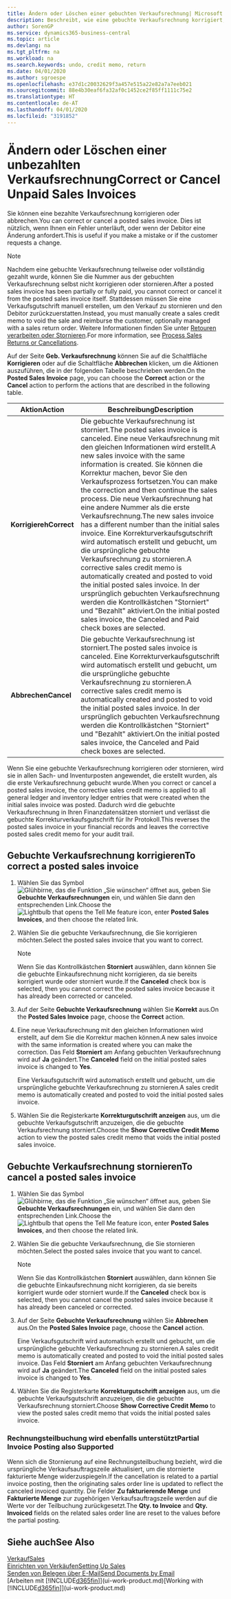 ```yaml
---
title: Ändern oder Löschen einer gebuchten Verkaufsrechnung| Microsoft Docs
description: Beschreibt, wie eine gebuchte Verkaufsrechnung korrigiert, rückgängig gemacht oder eine Gutschrift angewendet wird.
author: SorenGP
ms.service: dynamics365-business-central
ms.topic: article
ms.devlang: na
ms.tgt_pltfrm: na
ms.workload: na
ms.search.keywords: undo, credit memo, return
ms.date: 04/01/2020
ms.author: sgroespe
ms.openlocfilehash: e37d1c20032629f3a457e515a22e82a7a7eeb021
ms.sourcegitcommit: 88e4b30eaf6fa32af0c1452ce2f85ff1111c75e2
ms.translationtype: HT
ms.contentlocale: de-AT
ms.lasthandoff: 04/01/2020
ms.locfileid: "3191852"
---
```

# <a name="correct-or-cancel-unpaid-sales-invoices"></a><span data-ttu-id="38749-103">Ändern oder Löschen einer unbezahlten Verkaufsrechnung</span><span class="sxs-lookup"><span data-stu-id="38749-103">Correct or Cancel Unpaid Sales Invoices</span></span>
<span data-ttu-id="38749-104">Sie können eine bezahlte Verkaufsrechnung korrigieren oder abbrechen.</span><span class="sxs-lookup"><span data-stu-id="38749-104">You can correct or cancel a posted sales invoice.</span></span> <span data-ttu-id="38749-105">Dies ist nützlich, wenn Ihnen ein Fehler unterläuft, oder wenn der Debitor eine Änderung anfordert.</span><span class="sxs-lookup"><span data-stu-id="38749-105">This is useful if you make a mistake or if the customer requests a change.</span></span>

> [!NOTE]  
>   <span data-ttu-id="38749-106">Nachdem eine gebuchte Verkaufsrechnung teilweise oder vollständig gezahlt wurde, können Sie die Nummer aus der gebuchten Verkaufsrechnung selbst nicht korrigieren oder stornieren.</span><span class="sxs-lookup"><span data-stu-id="38749-106">After a posted sales invoice has been partially or fully paid, you cannot correct or cancel it from the posted sales invoice itself.</span></span> <span data-ttu-id="38749-107">Stattdessen müssen Sie eine Verkaufsgutschrift manuell erstellen, um den Verkauf zu stornieren und den Debitor zurückzuerstatten.</span><span class="sxs-lookup"><span data-stu-id="38749-107">Instead, you must manually create a sales credit memo to void the sale and reimburse the customer, optionally managed with a sales return order.</span></span> <span data-ttu-id="38749-108">Weitere Informationen finden Sie unter [Retouren verarbeiten oder Stornieren](sales-how-process-sales-returns-cancellations.md).</span><span class="sxs-lookup"><span data-stu-id="38749-108">For more information, see [Process Sales Returns or Cancellations](sales-how-process-sales-returns-cancellations.md).</span></span>

<span data-ttu-id="38749-109">Auf der Seite **Geb. Verkaufsrechnung** können Sie auf die Schaltfläche **Korrigieren** oder auf die Schaltfläche **Abbrechen** klicken, um die Aktionen auszuführen, die in der folgenden Tabelle beschrieben werden.</span><span class="sxs-lookup"><span data-stu-id="38749-109">On the **Posted Sales Invoice** page, you can choose the **Correct** action or the **Cancel** action to perform the actions that are described in the following table.</span></span>

| <span data-ttu-id="38749-110">Aktion</span><span class="sxs-lookup"><span data-stu-id="38749-110">Action</span></span> | <span data-ttu-id="38749-111">Beschreibung</span><span class="sxs-lookup"><span data-stu-id="38749-111">Description</span></span> |
| --- | --- |
| <span data-ttu-id="38749-112">**Korrigiereh**</span><span class="sxs-lookup"><span data-stu-id="38749-112">**Correct**</span></span> |<span data-ttu-id="38749-113">Die gebuchte Verkaufsrechnung ist storniert.</span><span class="sxs-lookup"><span data-stu-id="38749-113">The posted sales invoice is canceled.</span></span> <span data-ttu-id="38749-114">Eine neue Verkaufsrechnung mit den gleichen Informationen wird erstellt.</span><span class="sxs-lookup"><span data-stu-id="38749-114">A new sales invoice with the same information is created.</span></span> <span data-ttu-id="38749-115">Sie können die Korrektur machen, bevor Sie den Verkaufsprozess fortsetzen.</span><span class="sxs-lookup"><span data-stu-id="38749-115">You can make the correction and then continue the sales process.</span></span> <span data-ttu-id="38749-116">Die neue Verkaufsrechnung hat eine andere Nummer als die erste Verkaufsrechnung.</span><span class="sxs-lookup"><span data-stu-id="38749-116">The new sales invoice has a different number than the initial sales invoice.</span></span> <span data-ttu-id="38749-117">Eine Korrekturverkaufsgutschrift wird automatisch erstellt und gebucht, um die ursprüngliche gebuchte Verkaufsrechnung zu stornieren.</span><span class="sxs-lookup"><span data-stu-id="38749-117">A corrective sales credit memo is automatically created and posted to void the initial posted sales invoice.</span></span> <span data-ttu-id="38749-118">In der ursprünglich gebuchten Verkaufsrechnung werden die Kontrollkästchen "Storniert" und "Bezahlt" aktiviert.</span><span class="sxs-lookup"><span data-stu-id="38749-118">On the initial posted sales invoice, the Canceled and Paid check boxes are selected.</span></span> |
| <span data-ttu-id="38749-119">**Abbrechen**</span><span class="sxs-lookup"><span data-stu-id="38749-119">**Cancel**</span></span> |<span data-ttu-id="38749-120">Die gebuchte Verkaufsrechnung ist storniert.</span><span class="sxs-lookup"><span data-stu-id="38749-120">The posted sales invoice is canceled.</span></span> <span data-ttu-id="38749-121">Eine Korrekturverkaufsgutschrift wird automatisch erstellt und gebucht, um die ursprüngliche gebuchte Verkaufsrechnung zu stornieren.</span><span class="sxs-lookup"><span data-stu-id="38749-121">A corrective sales credit memo is automatically created and posted to void the initial posted sales invoice.</span></span> <span data-ttu-id="38749-122">In der ursprünglich gebuchten Verkaufsrechnung werden die Kontrollkästchen "Storniert" und "Bezahlt" aktiviert.</span><span class="sxs-lookup"><span data-stu-id="38749-122">On the initial posted sales invoice, the Canceled and Paid check boxes are selected.</span></span> |

<span data-ttu-id="38749-123">Wenn Sie eine gebuchte Verkaufsrechnung korrigieren oder stornieren, wird sie in allen Sach- und Inventurposten angewendet, die erstellt wurden, als die erste Verkaufsrechnung gebucht wurde.</span><span class="sxs-lookup"><span data-stu-id="38749-123">When you correct or cancel a posted sales invoice, the corrective sales credit memo is applied to all general ledger and inventory ledger entries that were created when the initial sales invoice was posted.</span></span> <span data-ttu-id="38749-124">Dadurch wird die gebuchte Verkaufsrechnung in Ihren Finanzdatensätzen storniert und verlässt die gebuchte Korrekturverkaufsgutschrift für Ihr Protokoll.</span><span class="sxs-lookup"><span data-stu-id="38749-124">This reverses the posted sales invoice in your financial records and leaves the corrective posted sales credit memo for your audit trail.</span></span>

## <a name="to-correct-a-posted-sales-invoice"></a><span data-ttu-id="38749-125">Gebuchte Verkaufsrechnung korrigieren</span><span class="sxs-lookup"><span data-stu-id="38749-125">To correct a posted sales invoice</span></span>
1. <span data-ttu-id="38749-126">Wählen Sie das Symbol ![Glühbirne, das die Funktion „Sie wünschen“ öffnet](media/ui-search/search_small.png "Tell Me-Funktion") aus, geben Sie **Gebuchte Verkaufsrechnungen** ein, und wählen Sie dann den entsprechenden Link.</span><span class="sxs-lookup"><span data-stu-id="38749-126">Choose the ![Lightbulb that opens the Tell Me feature](media/ui-search/search_small.png "Tell me what you want to do") icon, enter **Posted Sales Invoices**, and then choose the related link.</span></span>  
2. <span data-ttu-id="38749-127">Wählen Sie die gebuchte Verkaufsrechnung, die Sie korrigieren möchten.</span><span class="sxs-lookup"><span data-stu-id="38749-127">Select the posted sales invoice that you want to correct.</span></span>

    > [!NOTE]  
    >   <span data-ttu-id="38749-128">Wenn Sie das Kontrollkästchen **Storniert** auswählen, dann können Sie die gebuchte Einkaufsrechnung nicht korrigieren, da sie bereits korrigiert wurde oder storniert wurde.</span><span class="sxs-lookup"><span data-stu-id="38749-128">If the **Canceled** check box is selected, then you cannot correct the posted sales invoice because it has already been corrected or canceled.</span></span>
3. <span data-ttu-id="38749-129">Auf der Seite **Gebuchte Verkaufsrechnung** wählen Sie **Korrekt** aus.</span><span class="sxs-lookup"><span data-stu-id="38749-129">On the **Posted Sales Invoice** page, choose the **Correct** action.</span></span>  
4. <span data-ttu-id="38749-130">Eine neue Verkaufsrechnung mit den gleichen Informationen wird erstellt, auf dem Sie die Korrektur machen können.</span><span class="sxs-lookup"><span data-stu-id="38749-130">A new sales invoice with the same information is created where you can make the correction.</span></span> <span data-ttu-id="38749-131">Das Feld **Storniert** am Anfang gebuchten Verkaufsrechnung wird auf **Ja** geändert.</span><span class="sxs-lookup"><span data-stu-id="38749-131">The **Canceled** field on the initial posted sales invoice is changed to **Yes**.</span></span>

    <span data-ttu-id="38749-132">Eine Verkaufsgutschrift wird automatisch erstellt und gebucht, um die ursprüngliche gebuchte Verkaufsrechnung zu stornieren.</span><span class="sxs-lookup"><span data-stu-id="38749-132">A sales credit memo is automatically created and posted to void the initial posted sales invoice.</span></span>
5. <span data-ttu-id="38749-133">Wählen Sie die Registerkarte **Korrekturgutschrift anzeigen** aus, um die gebuchte Verkaufsgutschrift anzuzeigen, die die gebuchte Verkaufsrechnung storniert.</span><span class="sxs-lookup"><span data-stu-id="38749-133">Choose the **Show Corrective Credit Memo** action to view the posted sales credit memo that voids the initial posted sales invoice.</span></span>

## <a name="to-cancel-a-posted-sales-invoice"></a><span data-ttu-id="38749-134">Gebuchte Verkaufsrechnung stornieren</span><span class="sxs-lookup"><span data-stu-id="38749-134">To cancel a posted sales invoice</span></span>
1. <span data-ttu-id="38749-135">Wählen Sie das Symbol ![Glühbirne, das die Funktion „Sie wünschen“ öffnet](media/ui-search/search_small.png "Tell Me-Funktion") aus, geben Sie **Gebuchte Verkaufsrechnungen** ein, und wählen Sie dann den entsprechenden Link.</span><span class="sxs-lookup"><span data-stu-id="38749-135">Choose the ![Lightbulb that opens the Tell Me feature](media/ui-search/search_small.png "Tell me what you want to do") icon, enter **Posted Sales Invoices**, and then choose the related link.</span></span>  
2. <span data-ttu-id="38749-136">Wählen Sie die gebuchte Verkaufsrechnung, die Sie stornieren möchten.</span><span class="sxs-lookup"><span data-stu-id="38749-136">Select the posted sales invoice that you want to cancel.</span></span>

    > [!NOTE]  
    >   <span data-ttu-id="38749-137">Wenn Sie das Kontrollkästchen **Storniert** auswählen, dann können Sie die gebuchte Einkaufsrechnung nicht korrigieren, da sie bereits korrigiert wurde oder storniert wurde.</span><span class="sxs-lookup"><span data-stu-id="38749-137">If the **Canceled** check box is selected, then you cannot cancel the posted sales invoice because it has already been canceled or corrected.</span></span>
3. <span data-ttu-id="38749-138">Auf der Seite **Gebuchte Verkaufsrechnung** wählen Sie **Abbrechen** aus.</span><span class="sxs-lookup"><span data-stu-id="38749-138">On the **Posted Sales Invoice** page, choose the **Cancel** action.</span></span>

    <span data-ttu-id="38749-139">Eine Verkaufsgutschrift wird automatisch erstellt und gebucht, um die ursprüngliche gebuchte Verkaufsrechnung zu stornieren.</span><span class="sxs-lookup"><span data-stu-id="38749-139">A sales credit memo is automatically created and posted to void the initial posted sales invoice.</span></span> <span data-ttu-id="38749-140">Das Feld **Storniert** am Anfang gebuchten Verkaufsrechnung wird auf **Ja** geändert.</span><span class="sxs-lookup"><span data-stu-id="38749-140">The **Canceled** field on the initial posted sales invoice is changed to **Yes**.</span></span>
4. <span data-ttu-id="38749-141">Wählen Sie die Registerkarte **Korrekturgutschrift anzeigen** aus, um die gebuchte Verkaufsgutschrift anzuzeigen, die die gebuchte Verkaufsrechnung storniert.</span><span class="sxs-lookup"><span data-stu-id="38749-141">Choose **Show Corrective Credit Memo** to view the posted sales credit memo that voids the initial posted sales invoice.</span></span>

### <a name="partial-invoice-posting-also-supported"></a><span data-ttu-id="38749-142">Rechnungsteilbuchung wird ebenfalls unterstützt</span><span class="sxs-lookup"><span data-stu-id="38749-142">Partial Invoice Posting also Supported</span></span>
<span data-ttu-id="38749-143">Wenn sich die Stornierung auf eine Rechnungsteilbuchung bezieht, wird die ursprüngliche Verkaufsauftragszeile aktualisiert, um die stornierte fakturierte Menge widerzuspiegeln.</span><span class="sxs-lookup"><span data-stu-id="38749-143">If the cancellation is related to a partial invoice posting, then the originating sales order line is updated to reflect the canceled invoiced quantity.</span></span> <span data-ttu-id="38749-144">Die Felder **Zu fakturierende Menge** und **Fakturierte Menge** zur zugehörigen Verkaufsauftragszeile werden auf die Werte vor der Teilbuchung zurückgesetzt.</span><span class="sxs-lookup"><span data-stu-id="38749-144">The **Qty. to Invoice** and **Qty. Invoiced** fields on the related sales order line are reset to the values before the partial posting.</span></span>

## <a name="see-also"></a><span data-ttu-id="38749-145">Siehe auch</span><span class="sxs-lookup"><span data-stu-id="38749-145">See Also</span></span>
[<span data-ttu-id="38749-146">Verkauf</span><span class="sxs-lookup"><span data-stu-id="38749-146">Sales</span></span>](sales-manage-sales.md)  
[<span data-ttu-id="38749-147">Einrichten von Verkäufen</span><span class="sxs-lookup"><span data-stu-id="38749-147">Setting Up Sales</span></span>](sales-setup-sales.md)  
[<span data-ttu-id="38749-148">Senden von Belegen über E-Mail</span><span class="sxs-lookup"><span data-stu-id="38749-148">Send Documents by Email</span></span>](ui-how-send-documents-email.md)  
<span data-ttu-id="38749-149">[Arbeiten mit [!INCLUDE[d365fin](includes/d365fin_md.md)]](ui-work-product.md)</span><span class="sxs-lookup"><span data-stu-id="38749-149">[Working with [!INCLUDE[d365fin](includes/d365fin_md.md)]](ui-work-product.md)</span></span>
